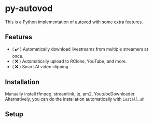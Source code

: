 # py-autovod

This is a Python implementation of [autovod](https://github.com/jenslys/AutoVOD) with some extra features.

## Features
- ( :heavy_check_mark: ) Automatically download livestreams from multiple streamers at once.
- ( :x: ) Automatically upload to RClone, YouTube, and more.
- ( :x: ) Smart AI video clipping.

## Installation

Manually install ffmpeg, streamlink, jq, pm2, YoutubeDownloader. Alternatively, you can do the installation automatically with `install.sh`

## Setup

